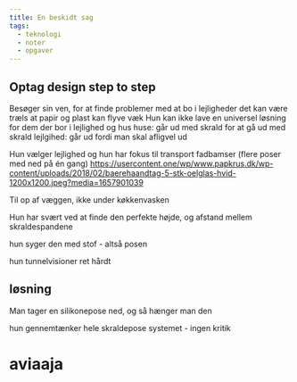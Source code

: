 ```yaml
---
title: En beskidt sag
tags:
  - teknologi
  - noter
  - opgaver
---
```



## Optag design step to step
Besøger sin ven, for at finde problemer med at bo i lejligheder
	det kan være træls at papir og plast kan flyve væk
Hun kan ikke lave en universel løsning for dem der bor i lejlighed og hus
	huse: går ud med skrald for at gå ud med skrald
	lejlgihed: går ud fordi man skal afligvel ud


Hun vælger lejlighed
og hun har fokus til transport
fadbamser (flere poser med ned på én gang)
https://usercontent.one/wp/www.papkrus.dk/wp-content/uploads/2018/02/baerehaandtag-5-stk-oelglas-hvid-1200x1200.jpeg?media=1657901039

Til op af væggen, ikke under køkkenvasken

Hun har svært ved at finde den perfekte højde, og afstand mellem skraldespandene

hun syger den med stof - altså posen

hun tunnelvisioner ret hårdt


## løsning
Man tager en silikonepose ned, og så hænger man den

hun gennemtænker hele skraldepose systemet - ingen kritik

# aviaaja
